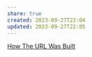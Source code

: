```yaml
---
share: true
created: 2023-09-27T22:04
updated: 2023-09-27T22:05
---
```

[How The URL Was Built](https://www.welcometothejungle.com/en/articles/btc-url-internet)